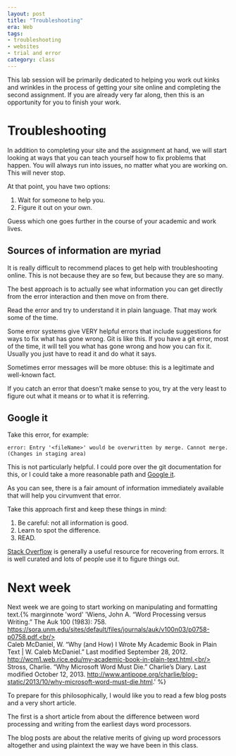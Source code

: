 ```yaml
---
layout: post
title: "Troubleshooting"
era: Web
tags: 
- troubleshooting
- websites
- trial and error
category: class
---
```


This lab session will be primarily dedicated to helping you work out kinks and wrinkles in the process of getting your site online and completing the second assignment. 
If you are already very far along, then this is an opportunity for you to finish your work. 
<excerpt/>

# Troubleshooting

In addition to completing your site and the assignment at hand, we will start looking at ways that you can teach yourself how to fix problems that happen. 
You will always run into issues, no matter what you are working on. 
This will never stop. 

At that point, you have two options: 

1. Wait for someone to help you. 
2. Figure it out on your own. 

Guess which one goes further in the course of your academic and work lives.

## Sources of information are myriad

It is really difficult to recommend places to get help with troubleshooting online. 
This is not because they are so few, but because they are so many. 

The best approach is to actually see what information you can get directly from the error interaction and then move on from there. 

Read the error and try to understand it in plain language. 
That may work some of the time. 

Some error systems give VERY helpful errors that include suggestions for ways to fix what has gone wrong. 
Git is like this.
If you have a git error, most of the time, it will tell you what has gone wrong and how you can fix it. 
Usually you just have to read it and do what it says. 

Sometimes error messages will be more obtuse: this is a legitimate and well-known fact. 

If you catch an error that doesn't make sense to you, try at the very least to figure out what it means or to what it is referring. 

## Google it

Take this error, for example:

```
error: Entry '<fileName>' would be overwritten by merge. Cannot merge. (Changes in staging area)
```

This is not particularly helpful. 
I could pore over the git documentation for this, or I could take a more reasonable path and [Google it](http://lmgtfy.com/?q=error%3A+Entry+%27%3CfileName%3E%27+would+be+overwritten+by+merge.+Cannot+merge.+(Changes+in+staging+area)). 

As you can see, there is a fair amount of information immediately available that will help you cirvumvent that error. 

Take this approach first and keep these things in mind:

1. Be careful: not all information is good. 
2. Learn to spot the difference. 
3. READ.

[Stack Overflow](http://stackoverflow.org) is generally a useful resource for recovering from errors. 
It is well curated and lots of people use it to figure things out. 

# Next week

Next week we are going to start working on manipulating and formatting text.{% marginnote 'word' 'Wiens, John A. “Word Processing versus Writing.” The Auk 100 (1983): 758. https://sora.unm.edu/sites/default/files/journals/auk/v100n03/p0758-p0758.pdf.<br/><br/>Caleb McDaniel, W. “Why (and How) I Wrote My Academic Book in Plain Text | W. Caleb McDaniel.” Last modified September 28, 2012. http://wcm1.web.rice.edu/my-academic-book-in-plain-text.html.<br/><br/>Stross, Charlie. “Why Microsoft Word Must Die.” Charlie’s Diary. Last modified October 12, 2013. http://www.antipope.org/charlie/blog-static/2013/10/why-microsoft-word-must-die.html.' %}  

To prepare for this philosophically, I would like you to read a few blog posts and a very short article. 

The first is a short article from about the difference between word processing and writing from the earliest days word processors.

The blog posts are about the relative merits of giving up word processors altogether and using plaintext the way we have been in this class.
